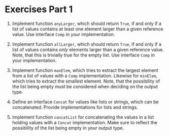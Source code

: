 # Exercises Part 1

1. Implement function `anyLarger`, which should return `True`, if and only if a
list of values contains at least one element larger than a given reference
value. Use interface `Comp` in your implementation.

2. Implement function `allLarger`, which should return `True`, if and only if a
list of values contains *only* elements larger than a given reference value.
Note, that this is trivially true for the empty list. Use interface `Comp` in
your implementation.

3. Implement function `maxElem`, which tries to extract the largest element from
a list of values with a `Comp` implementation.  Likewise for `minElem`, which
tries to extract the smallest element.  Note, that the possibility of the list
being empty must be considered when deciding on the output type.

4. Define an interface `Concat` for values like lists or strings, which can be
concatenated. Provide implementations for lists and strings.

5. Implement function `concatList` for concatenating the values in a list
holding values with a `Concat` implementation.  Make sure to reflect the
possibility of the list being empty in your output type.
